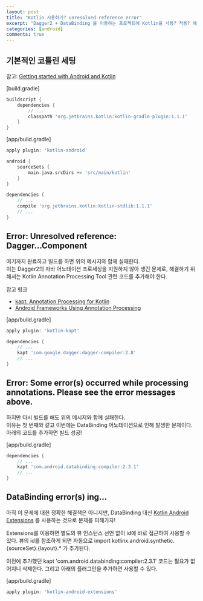 ```yaml
---
layout: post
title: "Kotlin 사용하기? unresolved reference error"
excerpt: "Dagger2 + DataBinding 을 이용하는 프로젝트에 Kotlin을 사용? 적용? 해본다."
categories: [android]
comments: true
---
```


## 기본적인 코틀린 세팅  

참고: [Getting started with Android and Kotlin](http://kotlinlang.org/docs/tutorials/kotlin-android.html)

[build.gradle]  

```groovy
buildscript {
    dependencies {
        // ...
        classpath 'org.jetbrains.kotlin:kotlin-gradle-plugin:1.1.1'
    }
}
```

[app/build.gradle]  

```groovy
apply plugin: 'kotlin-android'

android {
    sourceSets {
        main.java.srcDirs += 'src/main/kotlin'
    }
}

dependencies {
    // ...
    compile 'org.jetbrains.kotlin:kotlin-stdlib:1.1.1'
    // ...
}
```


## Error: Unresolved reference: Dagger...Component  

여기까지 완료하고 빌드를 하면 위의 메시지와 함께 실패한다.  
이는 Dagger2의 자바 어노테이션 프로세싱을 지원하지 않아 생긴 문제로, 해결하기 위해서는 Kotlin Annotation Processing Tool 관련 코드를 추가해야 한다.  

참고 링크
* [kapt: Annotation Processing for Kotlin](https://blog.jetbrains.com/kotlin/2015/05/kapt-annotation-processing-for-kotlin/)
* [Android Frameworks Using Annotation Processing](http://kotlinlang.org/docs/tutorials/android-frameworks.html)

[app/build.gradle]  

```groovy
apply plugin: 'kotlin-kapt'

dependencies {
    // ...
    kapt 'com.google.dagger:dagger-compiler:2.8'
    // ...
}
```


## Error: Some error(s) occurred while processing annotations. Please see the error messages above.  

하지만 다시 빌드를 해도 위의 메시지와 함께 실패한다.  
이유는 첫 번째와 같고 이번에는 DataBinding 어노테이션으로 인해 발생한 문제이다. 아래의 코드를 추가하면 빌드 성공!

[app/build.gradle]  

```groovy
dependencies {
    // ...
    kapt 'com.android.databinding:compiler:2.3.1'
    // ...
}
```


## DataBinding error(s) ing... 

아직 이 문제에 대한 정확한 해결책은 아니지만, DataBinding 대신 [Kotlin Android Extensions](https://kotlinlang.org/docs/tutorials/android-plugin.html) 를 사용하는 것으로 문제를 피해가자!  

Extensions를 이용하면 별도의 뷰 인스턴스 선언 없이 id에 바로 접근하여 사용할 수 있다. 뷰의 id를 참조하게 되면 자동으로 import kotlinx.android.synthetic.{sourceSet}.{layout}.* 가 추가된다.  

이전에 추가했던 kapt 'com.android.databinding:compiler:2.3.1' 코드는 필요가 없어지니 삭제한다. 그리고 아래의 플러그인을 추가하면 사용할 수 있다.  

[app/build.gradle]  

```groovy
apply plugin: 'kotlin-android-extensions'
```


